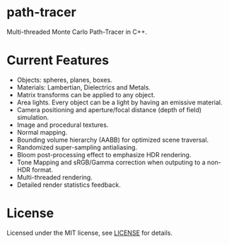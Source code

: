 # path-tracer
Multi-threaded Monte Carlo Path-Tracer in C++.

# Current Features
- Objects: spheres, planes, boxes.
- Materials: Lambertian, Dielectrics and Metals.
- Matrix transforms can be applied to any object.
- Area lights. Every object can be a light by having an emissive material.
- Camera positioning and aperture/focal distance (depth of field) simulation.
- Image and procedural textures.
- Normal mapping.
- Bounding volume hierarchy (AABB) for optimized scene traversal.
- Randomized super-sampling antialiasing.
- Bloom post-processing effect to emphasize HDR rendering.
- Tone Mapping and sRGB/Gamma correction when outputing to a non-HDR format.
- Multi-threaded rendering.
- Detailed render statistics feedback.

# License
Licensed under the MIT license, see [LICENSE](https://github.com/MadEqua/path-tracer/blob/master/LICENSE) for details.
